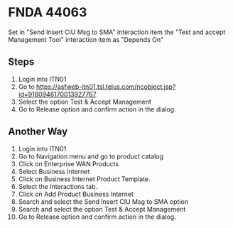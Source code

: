 # FNDA 44063

Set in "Send Insert CIU Msg to SMA" interaction item the "Test and accept Management Tool" interaction item as "Depends On"


## Steps
1. Login into ITN01
2. Go to https://asfweb-itn01.tsl.telus.com/ncobject.jsp?id=9160946170013927767
3. Select the option Test & Accept Management
4. Go to Release option and confirm action in the dialog.


## Another Way

1. Login into ITN01
2. Go to Navigation menu and go to product catalog
3. Click on Enterprise WAN Products
4. Select Business Internet
5. Click on Business Internet Product Template.
6. Select the Interactions tab.
7. Click on Add Product Business Internet
8. Search and select the Send Insert CIU Msg to SMA option
9. Search and select the option Test & Accept Management
10. Go to Release option and confirm action in the dialog.
